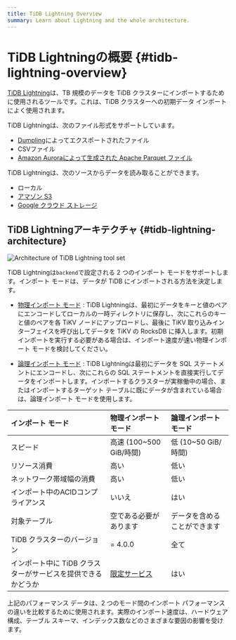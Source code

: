 ```yaml
---
title: TiDB Lightning Overview
summary: Learn about Lightning and the whole architecture.
---
```


# TiDB Lightningの概要 {#tidb-lightning-overview}

[TiDB Lightning](https://github.com/pingcap/tidb-lightning)は、TB 規模のデータを TiDB クラスターにインポートするために使用されるツールです。これは、TiDB クラスターへの初期データ インポートによく使用されます。

TiDB Lightningは、次のファイル形式をサポートしています。

-   [Dumpling](/dumpling-overview.md)によってエクスポートされたファイル
-   CSVファイル
-   [Amazon Auroraによって生成された Apache Parquet ファイル](/migrate-aurora-to-tidb.md)

TiDB Lightningは、次のソースからデータを読み取ることができます。

-   ローカル
-   [アマゾン S3](/br/backup-and-restore-storages.md#s3-url-parameters)
-   [Google クラウド ストレージ](/br/backup-and-restore-storages.md#gcs-url-parameters)

## TiDB Lightningアーキテクチャ {#tidb-lightning-architecture}

![Architecture of TiDB Lightning tool set](/media/tidb-lightning-architecture.png)

TiDB Lightningは`backend`で設定される 2 つのインポート モードをサポートします。インポート モードは、データが TiDB にインポートされる方法を決定します。

-   [物理インポート モード](/tidb-lightning/tidb-lightning-physical-import-mode.md) : TiDB Lightningは、最初にデータをキーと値のペアにエンコードしてローカルの一時ディレクトリに保存し、次にこれらのキーと値のペアを各 TiKV ノードにアップロードし、最後に TiKV 取り込みインターフェイスを呼び出してデータを TiKV の RocksDB に挿入します。初期インポートを実行する必要がある場合は、インポート速度が速い物理インポート モードを検討してください。

-   [論理インポート モード](/tidb-lightning/tidb-lightning-backends.md#tidb-backend) : TiDB Lightningは最初にデータを SQL ステートメントにエンコードし、次にこれらの SQL ステートメントを直接実行してデータをインポートします。インポートするクラスターが実稼働中の場合、またはインポートするターゲット テーブルに既にデータが含まれている場合は、論理インポート モードを使用します。

| インポート モード                         | 物理インポート モード                                                                  | 論理インポート モード      |
| :-------------------------------- | :--------------------------------------------------------------------------- | :--------------- |
| スピード                              | 高速 (100~500 GiB/時間)                                                          | 低 (10~50 GiB/時間) |
| リソース消費                            | 高い                                                                           | 低い               |
| ネットワーク帯域幅の消費                      | 高い                                                                           | 低い               |
| インポート中のACIDコンプライアンス               | いいえ                                                                          | はい               |
| 対象テーブル                            | 空である必要があります                                                                  | データを含めることができます   |
| TiDB クラスターのバージョン                  | = 4.0.0                                                                      | 全て               |
| インポート中に TiDB クラスターがサービスを提供できるかどうか | [限定サービス](/tidb-lightning/tidb-lightning-physical-import-mode.md#limitations) | はい               |

<Note>上記のパフォーマンス データは、2 つのモード間のインポート パフォーマンスの違いを比較するために使用されます。実際のインポート速度は、ハードウェア構成、テーブル スキーマ、インデックス数などのさまざまな要因の影響を受けます。</Note>
